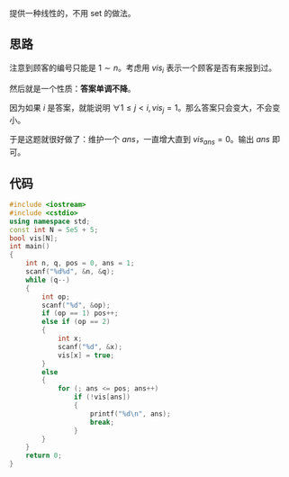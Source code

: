 提供一种线性的，不用 set 的做法。

## 思路

注意到顾客的编号只能是 $1 \sim n$。考虑用 $vis_i$ 表示一个顾客是否有来报到过。

然后就是一个性质：**答案单调不降**。

因为如果 $i$ 是答案，就能说明 $\forall 1 \le j < i, vis_j = 1$。那么答案只会变大，不会变小。

于是这题就很好做了：维护一个 $ans$，一直增大直到 $vis_{ans} = 0$。输出 $ans$ 即可。

## 代码

```cpp
#include <iostream>
#include <cstdio>
using namespace std;
const int N = 5e5 + 5;
bool vis[N];
int main()
{
	int n, q, pos = 0, ans = 1;
	scanf("%d%d", &n, &q);
	while (q--)
	{
		int op;
		scanf("%d", &op);
		if (op == 1) pos++;
		else if (op == 2)
		{
			int x;
			scanf("%d", &x);
			vis[x] = true;
		}
		else
		{
			for (; ans <= pos; ans++)
				if (!vis[ans])
				{
					printf("%d\n", ans);
					break;
				}
		}
	}
	return 0;
}
```